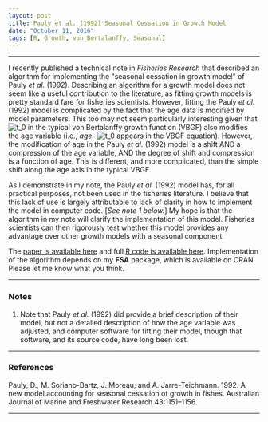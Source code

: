 ```yaml
---
layout: post
title: Pauly et al. (1992) Seasonal Cessation in Growth Model
date: "October 11, 2016"
tags: [R, Growth, von_Bertalanffy, Seasonal]
---
```





----

I recently published a technical note in *Fisheries Research* that described an algorithm for implementing the "seasonal cessation in growth model" of Pauly *et al.* (1992).  Describing an algorithm for a growth model does not seem like a useful contribution to the literature, as fitting growth models is pretty standard fare for fisheries scientists.  However, fitting the Pauly *et al.* (1992) model is complicated by the fact that the age data is modified by model parameters.  This too may not seem particularly interesting given that ![t_0](http://derekogle.com/fishR/img/t_0.jpg) in the typical von Bertalanffy growth function (VBGF) also modifies the age variable (i.e., *age-* ![t_0](http://derekogle.com/fishR/img/t_0.jpg) appears in the VBGF equation).  However, the modification of age in the Pauly *et al.* (1992) model is a shift AND a compression of the age variable, AND the degree of shift and compression is a function of age.  This is different, and more complicated, than the simple shift along the age axis in the typical VBGF.

As I demonstrate in my note, the Pauly *et al.* (1992) model has, for all practical purposes, not been used in the fisheries literature. I believe that this lack of use is largely attributable to lack of clarity in how to implement the model in computer code. [*See note 1 below.*] My hope is that the algorithm in my note will clarify the implementation of this model.  Fisheries scientists can then rigorously test whether this model provides any advantage over other growth models with a seasonal component.

The [paper is available here](http://derekogle.com/resources/pubs/Ogle_2017_PaulyetalModel.pdf) and full [R code is available here](http://derekogle.com/resources/pubs/SeasonalGrowth_Analysis.R). Implementation of the algorithm depends on my **FSA** package, which is available on CRAN. Please let me know what you think.

----

### Notes

1. Note that Pauly *et al.* (1992) did provide a brief description of their model, but not a detailed description of how the age variable was adjusted, and computer software for fitting their model, though that software, and its source code, have long been lost.

----

### References

Pauly, D., M. Soriano-Bartz, J. Moreau, and A. Jarre-Teichmann. 1992. A new model accounting for seasonal cessation of growth in fishes. Australian Journal of Marine and Freshwater Research 43:1151–1156.

----
